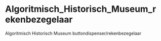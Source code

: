 # Algoritmisch_Historisch_Museum_rekenbezegelaar
Algoritmisch Historisch Museum buttondispenser/rekenbezegelaar
